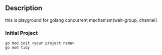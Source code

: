 ## Description
  this is playground for golang concurrent mechanism(wait-group, channel)

### Initial Project 

```shell
go mod init <your project name>
go mod tidy
```
